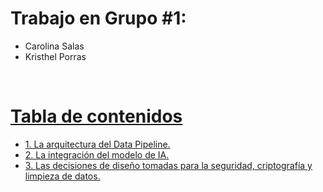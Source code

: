 # Trabajo en Grupo #1:
- Carolina Salas
- Kristhel Porras

<br>

 # [Tabla de contenidos](#table-of-contents)
- [1. La arquitectura del Data Pipeline.](#1-Arquitecture)
- [2. La integración del modelo de IA.](#3-AI-model-Integration)
- [3. Las decisiones de diseño tomadas para la seguridad, criptografía y limpieza de datos.](#4-Desing-Decisions)

